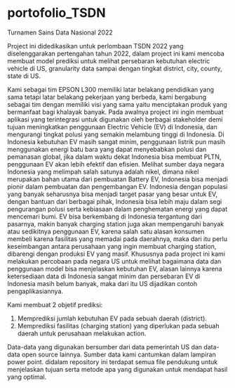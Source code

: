 # portofolio_TSDN
Turnamen Sains Data Nasional 2022

Project ini didedikasikan untuk perlombaan TSDN 2022 yang diselenggarakan pertengahan tahun 2022, dalam project ini kami mencoba membuat model prediksi untuk melihat persebaran kebutuhan electric vehicle di US, granularity data sampai dengan tingkat district, city, county, state di US.

Kami sebagai tim EPSON L300 memiliki latar belakang pendidikan yang sama tetapi latar belakang pekerjaan yang berbeda, kami bergabung sebagai tim dengan memiliki visi yang sama yaitu menciptakan produk yang bermanfaat bagi khalayak banyak.
Pada awalnya project ini ingin membuat aplikasi yang terintegrasi untuk digunakan oleh berbagai stakeholder demi tujuan meningkatkan penggunaan Electric Vehicle (EV) di Indonesia, dan mengurangi tingkat polusi yang semakin melambung tinggi di Indonesia. Di Indonesia kebutuhan EV masih sangat minim, penggunaan listrik pun masih menggunakan energi batu bara yang dapat menyebabkan polusi dan pemanasan global, jika dalam waktu dekat Indonesia bisa membuat PLTN, penggunaan EV akan lebih efektif dan efisien.
Melihat sumber daya negara Indonesia yang melimpah salah satunya adalah nikel, dimana nikel merupakan bahan utama dari pembuatan Battery EV, Indonesia bisa menjadi pionir dalam pembuatan dan pengembangan EV. Indonesia dengan populasi yang banyak seharusnya bisa menjadi target pasar yang besar untuk EV, dengan bantuan dari berbagai pihak, Indonesia bisa lebih maju dalam segi pengurangan polusi serta kebiasaan dalam penghematan energi yang dapat mencemari bumi.
EV bisa berkembang di Indonesia tergantung dari pasarnya, makin banyak charging station juga akan mempengaruhi banyak atau sedikitnya penggunaan EV, karena salah satu alasan konsumen membeli karena fasilitas yang memadai pada daerahnya, maka dari itu perlu keseimbangan antara perusahaan yang ingin membuat charging station, dibarengi dengan produksi EV yang masif.
Khususnya pada project ini kami melakukan percobaan pada negara US untuk melihat bagaimana data dan penggunaan model bisa menjelaskan kebutuhan EV, alasan lainnya karena ketersediaan data di Indonesia sangat minim dan persebaran EV di Indonesia masih belum banyak, maka dari itu US dijadikan contoh pengaplikasiannya.

Kami membuat 2 objetif prediksi:
1. Memprediksi jumlah kebutuhan EV pada sebuah daerah (district).
2. Memprediksi fasilitas (charging station) yang diperlukan pada sebuah daerah untuk perusahaan melakukan action.

Data-data yang digunakan bersumber dari data pemerintah US dan data-data open source lainnya. Sumber data kami cantumkan dalam lampiran power point.
didalam repository ini terdapat semua file pendukung untuk menjelaskan tujuan serta metode apa yang digunakan untuk mendapat hasil yang optimal.
